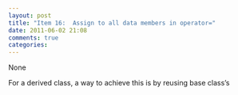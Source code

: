 ```yaml
---
layout: post
title: "Item 16:  Assign to all data members in operator="
date: 2011-06-02 21:08
comments: true
categories: 
---
```


None


For a derived class, a way to achieve this is by reusing base class’s 

